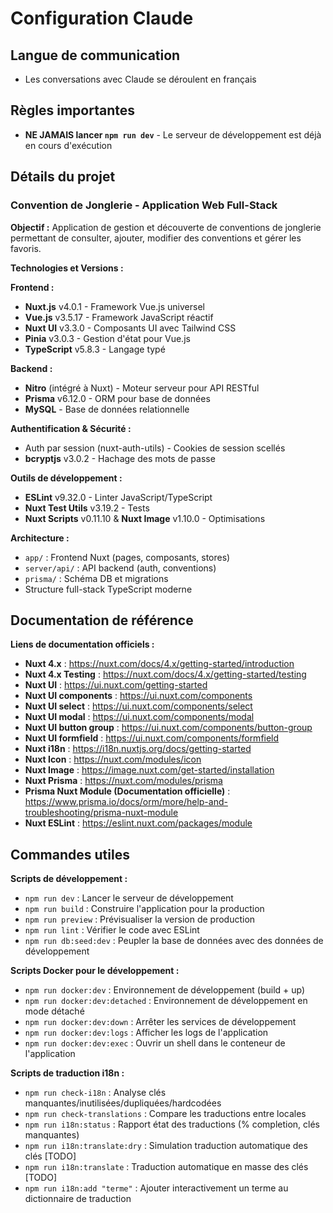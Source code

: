 # Configuration Claude

## Langue de communication

- Les conversations avec Claude se déroulent en français

## Règles importantes

- **NE JAMAIS lancer `npm run dev`** - Le serveur de développement est déjà en cours d'exécution

## Détails du projet

### Convention de Jonglerie - Application Web Full-Stack

**Objectif :** Application de gestion et découverte de conventions de jonglerie permettant de consulter, ajouter, modifier des conventions et gérer les favoris.

**Technologies et Versions :**

**Frontend :**

- **Nuxt.js** v4.0.1 - Framework Vue.js universel
- **Vue.js** v3.5.17 - Framework JavaScript réactif
- **Nuxt UI** v3.3.0 - Composants UI avec Tailwind CSS
- **Pinia** v3.0.3 - Gestion d'état pour Vue.js
- **TypeScript** v5.8.3 - Langage typé

**Backend :**

- **Nitro** (intégré à Nuxt) - Moteur serveur pour API RESTful
- **Prisma** v6.12.0 - ORM pour base de données
- **MySQL** - Base de données relationnelle

**Authentification & Sécurité :**

- Auth par session (nuxt-auth-utils) - Cookies de session scellés
- **bcryptjs** v3.0.2 - Hachage des mots de passe

**Outils de développement :**

- **ESLint** v9.32.0 - Linter JavaScript/TypeScript
- **Nuxt Test Utils** v3.19.2 - Tests
- **Nuxt Scripts** v0.11.10 & **Nuxt Image** v1.10.0 - Optimisations

**Architecture :**

- `app/` : Frontend Nuxt (pages, composants, stores)
- `server/api/` : API backend (auth, conventions)
- `prisma/` : Schéma DB et migrations
- Structure full-stack TypeScript moderne

## Documentation de référence

**Liens de documentation officiels :**

- **Nuxt 4.x** : https://nuxt.com/docs/4.x/getting-started/introduction
- **Nuxt 4.x Testing** : https://nuxt.com/docs/4.x/getting-started/testing
- **Nuxt UI** : https://ui.nuxt.com/getting-started
- **Nuxt UI components** : https://ui.nuxt.com/components
- **Nuxt UI select** : https://ui.nuxt.com/components/select
- **Nuxt UI modal** : https://ui.nuxt.com/components/modal
- **Nuxt UI button group** : https://ui.nuxt.com/components/button-group
- **Nuxt UI formfield** : https://ui.nuxt.com/components/formfield
- **Nuxt i18n** : https://i18n.nuxtjs.org/docs/getting-started
- **Nuxt Icon** : https://nuxt.com/modules/icon
- **Nuxt Image** : https://image.nuxt.com/get-started/installation
- **Nuxt Prisma** : https://nuxt.com/modules/prisma
- **Prisma Nuxt Module (Documentation officielle)** : https://www.prisma.io/docs/orm/more/help-and-troubleshooting/prisma-nuxt-module
- **Nuxt ESLint** : https://eslint.nuxt.com/packages/module

## Commandes utiles

**Scripts de développement :**

- `npm run dev` : Lancer le serveur de développement
- `npm run build` : Construire l'application pour la production
- `npm run preview` : Prévisualiser la version de production
- `npm run lint` : Vérifier le code avec ESLint
- `npm run db:seed:dev` : Peupler la base de données avec des données de développement

**Scripts Docker pour le développement :**

- `npm run docker:dev` : Environnement de développement (build + up)
- `npm run docker:dev:detached` : Environnement de développement en mode détaché
- `npm run docker:dev:down` : Arrêter les services de développement
- `npm run docker:dev:logs` : Afficher les logs de l'application
- `npm run docker:dev:exec` : Ouvrir un shell dans le conteneur de l'application

**Scripts de traduction i18n :**

- `npm run check-i18n` : Analyse clés manquantes/inutilisées/dupliquées/hardcodées
- `npm run check-translations` : Compare les traductions entre locales
- `npm run i18n:status` : Rapport état des traductions (% completion, clés manquantes)
- `npm run i18n:translate:dry` : Simulation traduction automatique des clés [TODO]
- `npm run i18n:translate` : Traduction automatique en masse des clés [TODO]
- `npm run i18n:add "terme"` : Ajouter interactivement un terme au dictionnaire de traduction
